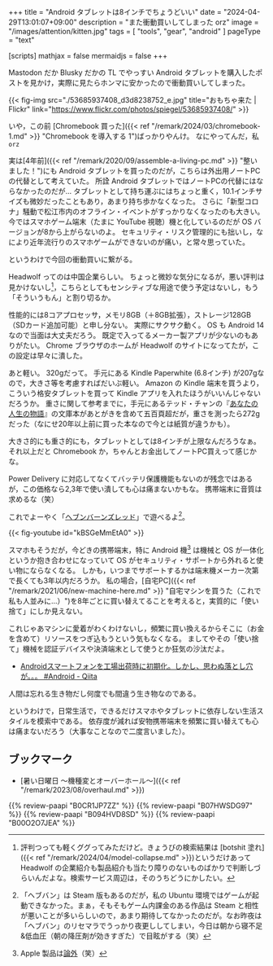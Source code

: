 +++
title = "Android タブレットは8インチでちょうどいい"
date =  "2024-04-29T13:01:07+09:00"
description = "また衝動買いしてしまった orz"
image = "/images/attention/kitten.jpg"
tags = [ "tools", "gear", "android"  ]
pageType = "text"

[scripts]
  mathjax = false
  mermaidjs = false
+++

Mastodon だか Blusky だかの TL でやっすい Android タブレットを購入したポストを見かけ，実際に見たらホンマに安かったので衝動買いしてしまった。

{{< fig-img src="./53685937408_d3d8238752_e.jpg" title="おもちゃ来た | Flickr" link="https://www.flickr.com/photos/spiegel/53685937408/" >}}

いや，この前 [Chromebook 買った]({{< ref "/remark/2024/03/chromebook-1.md" >}} "Chromebook を導入する 1")ばっかりやんけ。
なにやってんだ，私 `orz`

実は[4年前]({{< ref "/remark/2020/09/assemble-a-living-pc.md" >}} "整いました！")にも Android タブレットを買ったのだが，こちらは外出用ノートPCの代替として考えていた。
所詮 Android タブレットではノートPCの代替にはならなかったのだが... タブレットとして持ち運ぶにはちょっと重く，10.1インチサイズも微妙だったこともあり，あまり持ち歩かなくなった。
さらに「新型コロナ」騒動で松江市内のオフライン・イベントがすっかりなくなったのも大きい。
今ではスマホゲーム端末（たまに YouTube 視聴）機と化しているのだが OS バージョンが8から上がらないのよ。
セキュリティ・リスク管理的にも拙いし，なにより近年流行りのスマホゲームができないのが痛い，と常々思っていた。

というわけで今回の衝動買いに繋がる。

Headwolf ってのは中国企業らしい。
ちょっと微妙な気分になるが，悪い評判は見かけないし[^bs1]，こちらとしてもセンシティブな用途で使う予定はないし，もう「そういうもん」と割り切るか。

[^bs1]: 評判つっても軽くググってみただけど。きょうびの検索結果は [botshit 塗れ]({{< ref "/remark/2024/04/model-collapse.md" >}})というだけあって Headwolf の企業紹介も製品紹介も当たり障りのないものばかりで判断しづらいんだよな。検索サービス周辺は，そのうちどうにかしたい。

性能的には8コアプロセッサ，メモリ8GB（＋8GB拡張），ストレージ128GB（SDカード追加可能）と申し分ない。
実際にサクサク動く。
OS も Android 14 なので当面は大丈夫だろう。
既定で入ってるメーカー製アプリが少ないのもありがたい。
Chrome ブラウザのホームが Headwolf のサイトになってたが，この設定は早々に潰した。

あと軽い。
320gだって。
手元にある Kindle Paperwhite (6.8インチ) が207gなので，大きさ等を考慮すればだいぶ軽い。
Amazon の Kindle 端末を買うより，こういう格安タブレットを買って Kindle アプリを入れたほうがいいんじゃないだろうか。
重さに関して参考までに，手元にあるテッド・チャンの『[あなたの人生の物語](https://www.amazon.co.jp/dp/4150114587?tag=baldandersinf-22&linkCode=ogi&th=1&psc=1)』の文庫本があとがきを含めて五百頁超だが，重さを測ったら272gだった（なにせ20年以上前に買った本なので今とは紙質が違うかも）。

大きさ的にも重さ的にも，タブレットとしては8インチが上限なんだろうなぁ。
それ以上だと Chromebook か，ちゃんとお金出してノートPC買えって感じかな。

Power Delivery に対応してなくてバッテリ保護機能もないのが残念ではあるが，この価格なら2,3年で使い潰しても心は痛まないかもな。
携帯端末に音質は求めるな（笑）

これでよーやく「[ヘブンバーンズレッド](https://heaven-burns-red.com/ "ヘブンバーンズレッド 公式サイト")」で遊べるよ[^hbr1]。

[^hbr1]: 「ヘブバン」は Steam 版もあるのだが，私の Ubuntu 環境ではゲームが起動できなかった。まぁ，そもそもゲーム内課金のある作品は Steam と相性が悪いことが多いらしいので，あまり期待してなかったのだが。なお昨夜は「ヘブバン」のリセマラでうっかり夜更ししてしまい，今日は朝から寝不足&低血圧（朝の降圧剤が効きすぎた）で目眩がする（笑）

{{< fig-youtube id="kBSGeMmEtA0" >}}

スマホもそうだが，今どきの携帯端末，特に Android 機[^apl1] は機械と OS が一体化というか抱き合わせになっていて OS がセキュリティ・サポートから外れると使い物にならなくなる。
しかも，いつまでサポートするかは端末機メーカー次第で長くても3年以内だろうか。
私の場合，[自宅PC]({{< ref "/remark/2021/06/new-machine-here.md" >}} "自宅マシンを買うた（これで私も人並みに...）")を8年ごとに買い替えてることを考えると，実質的に「使い捨て」にしか見えない。

[^apl1]: Apple 製品は[論外](https://p2ptk.org/monopoly/4520 "Macカルト――“Appleの罪を美徳とせよ” | p2ptk[.]org")（笑）

これじゃあマシンに愛着がわくわけないし，頻繁に買い換えるからそこに（お金を含めて）リソースをつぎ込もうという気もなくなる。
ましてやその「使い捨て」機械を認証デバイスや決済端末として使うとか狂気の沙汰だよ。

- [Androidスマートフォンを工場出荷時に初期化。しかし、思わぬ落とし穴が。。。 #Android - Qiita](https://qiita.com/y-vectorfield/items/04a34d7b6af8f72ad461)

人間は忘れる生き物だし何度でも間違う生き物なのである。

というわけで，日常生活で，できるだけスマホやタブレットに依存しない生活スタイルを模索中である。
依存度が減れば安物携帯端末を頻繁に買い替えても心は痛まないだろう（大事なことなので二度言いました）。

## ブックマーク

- [暑い日曜日 〜機種変とオーバーホール〜]({{< ref "/remark/2023/08/overhaul.md" >}})

{{% review-paapi "B0CR1JP7ZZ" %}} <!-- Android タブレット Headwolf FPad5 -->
{{% review-paapi "B07HWSDG97" %}} <!-- デスクトップスタンド スマホ タブレット -->
{{% review-paapi "B094HVD8SD" %}} <!-- 折りたたみキーボード iClever IC-BK26 -->
{{% review-paapi "B00O2O7JEA" %}} <!-- あなたの人生の物語 -->
